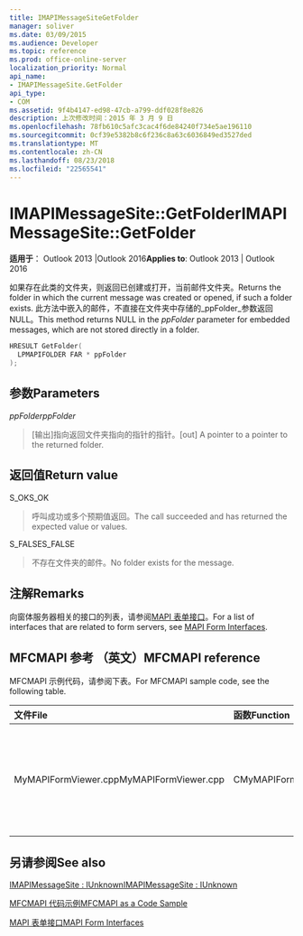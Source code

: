 ```yaml
---
title: IMAPIMessageSiteGetFolder
manager: soliver
ms.date: 03/09/2015
ms.audience: Developer
ms.topic: reference
ms.prod: office-online-server
localization_priority: Normal
api_name:
- IMAPIMessageSite.GetFolder
api_type:
- COM
ms.assetid: 9f4b4147-ed98-47cb-a799-ddf028f8e826
description: 上次修改时间：2015 年 3 月 9 日
ms.openlocfilehash: 78fb610c5afc3cac4f6de84240f734e5ae196110
ms.sourcegitcommit: 0cf39e5382b8c6f236c8a63c6036849ed3527ded
ms.translationtype: MT
ms.contentlocale: zh-CN
ms.lasthandoff: 08/23/2018
ms.locfileid: "22565541"
---
```

# <a name="imapimessagesitegetfolder"></a><span data-ttu-id="ef602-103">IMAPIMessageSite::GetFolder</span><span class="sxs-lookup"><span data-stu-id="ef602-103">IMAPIMessageSite::GetFolder</span></span>

  
  
<span data-ttu-id="ef602-104">**适用于**： Outlook 2013 |Outlook 2016</span><span class="sxs-lookup"><span data-stu-id="ef602-104">**Applies to**: Outlook 2013 | Outlook 2016</span></span> 
  
<span data-ttu-id="ef602-105">如果存在此类的文件夹，则返回已创建或打开，当前邮件文件夹。</span><span class="sxs-lookup"><span data-stu-id="ef602-105">Returns the folder in which the current message was created or opened, if such a folder exists.</span></span> <span data-ttu-id="ef602-106">此方法中嵌入的邮件，不直接在文件夹中存储的_ppFolder_参数返回 NULL。</span><span class="sxs-lookup"><span data-stu-id="ef602-106">This method returns NULL in the  _ppFolder_ parameter for embedded messages, which are not stored directly in a folder.</span></span> 
  
```cpp
HRESULT GetFolder(
  LPMAPIFOLDER FAR * ppFolder
);
```

## <a name="parameters"></a><span data-ttu-id="ef602-107">参数</span><span class="sxs-lookup"><span data-stu-id="ef602-107">Parameters</span></span>

 <span data-ttu-id="ef602-108">_ppFolder_</span><span class="sxs-lookup"><span data-stu-id="ef602-108">_ppFolder_</span></span>
  
> <span data-ttu-id="ef602-109">[输出]指向返回文件夹指向的指针的指针。</span><span class="sxs-lookup"><span data-stu-id="ef602-109">[out] A pointer to a pointer to the returned folder.</span></span>
    
## <a name="return-value"></a><span data-ttu-id="ef602-110">返回值</span><span class="sxs-lookup"><span data-stu-id="ef602-110">Return value</span></span>

<span data-ttu-id="ef602-111">S_OK</span><span class="sxs-lookup"><span data-stu-id="ef602-111">S_OK</span></span> 
  
> <span data-ttu-id="ef602-112">呼叫成功或多个预期值返回。</span><span class="sxs-lookup"><span data-stu-id="ef602-112">The call succeeded and has returned the expected value or values.</span></span>
    
<span data-ttu-id="ef602-113">S_FALSE</span><span class="sxs-lookup"><span data-stu-id="ef602-113">S_FALSE</span></span> 
  
> <span data-ttu-id="ef602-114">不存在文件夹的邮件。</span><span class="sxs-lookup"><span data-stu-id="ef602-114">No folder exists for the message.</span></span>
    
## <a name="remarks"></a><span data-ttu-id="ef602-115">注解</span><span class="sxs-lookup"><span data-stu-id="ef602-115">Remarks</span></span>

<span data-ttu-id="ef602-116">向窗体服务器相关的接口的列表，请参阅[MAPI 表单接口](mapi-form-interfaces.md)。</span><span class="sxs-lookup"><span data-stu-id="ef602-116">For a list of interfaces that are related to form servers, see [MAPI Form Interfaces](mapi-form-interfaces.md).</span></span>
  
## <a name="mfcmapi-reference"></a><span data-ttu-id="ef602-117">MFCMAPI 参考 （英文）</span><span class="sxs-lookup"><span data-stu-id="ef602-117">MFCMAPI reference</span></span>

<span data-ttu-id="ef602-118">MFCMAPI 示例代码，请参阅下表。</span><span class="sxs-lookup"><span data-stu-id="ef602-118">For MFCMAPI sample code, see the following table.</span></span>
  
|<span data-ttu-id="ef602-119">**文件**</span><span class="sxs-lookup"><span data-stu-id="ef602-119">**File**</span></span>|<span data-ttu-id="ef602-120">**函数**</span><span class="sxs-lookup"><span data-stu-id="ef602-120">**Function**</span></span>|<span data-ttu-id="ef602-121">**Comment**</span><span class="sxs-lookup"><span data-stu-id="ef602-121">**Comment**</span></span>|
|:-----|:-----|:-----|
|<span data-ttu-id="ef602-122">MyMAPIFormViewer.cpp</span><span class="sxs-lookup"><span data-stu-id="ef602-122">MyMAPIFormViewer.cpp</span></span>  <br/> |<span data-ttu-id="ef602-123">CMyMAPIFormViewer::GetFolder</span><span class="sxs-lookup"><span data-stu-id="ef602-123">CMyMAPIFormViewer::GetFolder</span></span>  <br/> |<span data-ttu-id="ef602-124">MFCMAPI 使用**IMAPIMessageSite::GetFolder**方法将当前缓存的指针返回到指定的文件夹。</span><span class="sxs-lookup"><span data-stu-id="ef602-124">MFCMAPI uses the **IMAPIMessageSite::GetFolder** method to return the currently cached pointer to the specified folder.</span></span>  <br/> |
   
## <a name="see-also"></a><span data-ttu-id="ef602-125">另请参阅</span><span class="sxs-lookup"><span data-stu-id="ef602-125">See also</span></span>



[<span data-ttu-id="ef602-126">IMAPIMessageSite : IUnknown</span><span class="sxs-lookup"><span data-stu-id="ef602-126">IMAPIMessageSite : IUnknown</span></span>](imapimessagesiteiunknown.md)


[<span data-ttu-id="ef602-127">MFCMAPI 代码示例</span><span class="sxs-lookup"><span data-stu-id="ef602-127">MFCMAPI as a Code Sample</span></span>](mfcmapi-as-a-code-sample.md)
  
[<span data-ttu-id="ef602-128">MAPI 表单接口</span><span class="sxs-lookup"><span data-stu-id="ef602-128">MAPI Form Interfaces</span></span>](mapi-form-interfaces.md)

